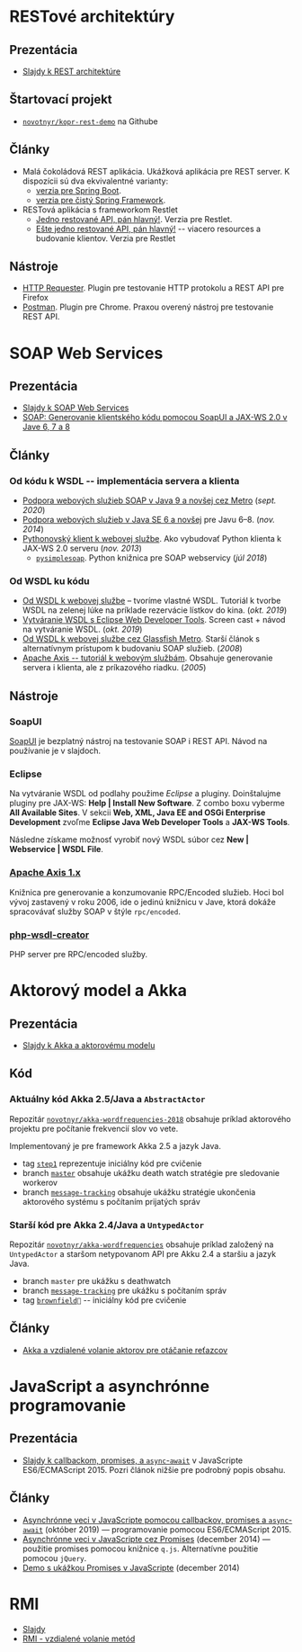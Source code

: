RESTové architektúry
====================
Prezentácia
-----------

*	[Slajdy k REST architektúre](slides/kopr-rest-architektura.pdf)


Štartovací projekt
-------------------

*	[`novotnyr/kopr-rest-demo`](https://github.com/novotnyr/kopr-rest-demo) na Githube

Články
-------
*	Malá čokoládová REST aplikácia. Ukážková aplikácia pre REST server. K dispozícii sú dva ekvivalentné varianty:
	*	[verzia pre Spring Boot](http://ics.upjs.sk/~novotnyr/blog/2138/mala-cokoladova-spring-rest-aplikacia-list-milanovi). 
	*	[verzia pre čistý Spring Framework](http://ics.upjs.sk/~novotnyr/blog/1876/mala-cokoladova-spring-rest-aplikacia-list-martinovi).  
*	RESTová aplikácia s frameworkom Restlet	
	*	[Jedno restované API, pán hlavný!](http://ics.upjs.sk/~novotnyr/blog/772/jedno-restovane-api-a-la-restlet-pan-hlavny). Verzia pre Restlet.
	*	[Ešte jedno restované API, pán hlavný!](http://ics.upjs.sk/~novotnyr/blog/786/este-jedno-restovane-api-a-la-restlet-pan-hlavny-viacero-resources-a-klienti) -- viacero resources a budovanie klientov. Verzia pre Restlet


Nástroje
---------

*	[HTTP Requester](https://addons.mozilla.org/en-us/firefox/addon/httprequester/). Plugin pre testovanie HTTP protokolu a REST API pre Firefox
*	[Postman](https://chrome.google.com/webstore/detail/postman/fhbjgbiflinjbdggehcddcbncdddomop?hl=en). Plugin pre Chrome. Praxou overený nástroj pre testovanie REST API.

SOAP Web Services
=================

Prezentácia
-----------

*	[Slajdy k SOAP Web Services](slides/kopr-soap-web-services.pdf)
*	[SOAP: Generovanie klientského kódu pomocou SoapUI a JAX-WS 2.0 v Jave 6, 7 a 8](slides/soap-web-services-soapui-client-generation.pdf)


Články
------

### Od kódu k WSDL -- implementácia servera a klienta

*	[Podpora webových služieb SOAP v Java 9 a novšej cez Metro](https://novotnyr.github.io/scrolls/podpora-webovych-sluzieb-v-java-9-a-novsej/) (*sept. 2020*)
*	[Podpora webových služieb v Java SE 6 a novšej](http://ics.upjs.sk/~novotnyr/blog/1973/podpora-webovych-sluzieb-v-java-se-6-a-novsej) pre Javu 6–8.  (*nov. 2014*)
*	[Pythonovský klient k webovej službe](http://ics.upjs.sk/~novotnyr/blog/1481/pysimplesoap-pythonovsky-klient-k-webovej-sluzbe-jax-ws-2-0-2013). Ako vybudovať Python klienta k JAX-WS 2.0 serveru (*nov. 2013*)
	*	[`pysimplesoap`](https://github.com/pysimplesoap/pysimplesoap). Python knižnica pre SOAP webservicy (*júl 2018*)

### Od WSDL ku kódu

*	[Od WSDL k webovej službe](https://novotnyr.github.io/scrolls/od-wsdl-k-webovej-sluzbe-tvorime-vlastne-wsdl/) – tvoríme vlastné WSDL. Tutoriál k tvorbe WSDL na zelenej lúke na príklade rezervácie lístkov do kina. (*okt. 2019*)
*	[Vytváranie WSDL s Eclipse Web Developer Tools](https://novotnyr.github.io/scrolls/vytvaranie-wsdl-s-eclipse-web-developer-tools/). Screen cast + návod na vytváranie WSDL. (*okt. 2019*)
*	[Od WSDL k webovej službe cez Glassfish Metro](https://novotnyr.github.io/scrolls/od-wsdl-k-webovej-sluzbe-glassfish-metro/). Starší článok s alternatívnym prístupom k budovaniu SOAP služieb. (*2008*)
*	[Apache Axis -- tutoriál k webovým službám](http://ics.upjs.sk/~novotnyr/home/programovanie/java/axis-tutorial/axisTutorial.html). Obsahuje generovanie servera i klienta, ale z príkazového riadku. (*2005*)

Nástroje
---------

### SoapUI
[SoapUI](http://www.soapui.org/) je bezplatný nástroj na testovanie SOAP i REST API. Návod na používanie je v slajdoch.

### Eclipse

Na vytváranie WSDL od podlahy použime *Eclipse* a pluginy. Doinštalujme pluginy pre JAX-WS: **Help | Install New Software**. Z combo boxu vyberme **All Available Sites**. V sekcii **Web, XML, Java EE and OSGi Enterprise Development** zvoľme **Eclipse Java Web Developer Tools** a **JAX-WS Tools**.

Následne získame možnosť vyrobiť nový WSDL súbor cez **New | Webservice | WSDL File**.

### [Apache Axis 1.x](http://archive.apache.org/dist/ws/axis/1_4/)

Knižnica pre generovanie a konzumovanie RPC/Encoded služieb. Hoci bol vývoj zastavený v roku 2006, ide o jedinú knižnicu v Jave, ktorá dokáže spracovávať služby SOAP v štýle `rpc/encoded`.
	
### [php-wsdl-creator](https://code.google.com/archive/p/php-wsdl-creator/)
PHP server pre RPC/encoded služby.


Aktorový model a Akka
=====================

Prezentácia
-----------

*	[Slajdy k Akka a aktorovému modelu](slides/kopr-actors-akka.pdf)


Kód
---

### Aktuálny kód Akka 2.5/Java a `AbstractActor`
Repozitár [`novotnyr/akka-wordfrequencies-2018`](https://github.com/novotnyr/akka-wordfrequencies-2018) obsahuje príklad aktorového projektu pre počítanie frekvencií slov vo vete. 

Implementovaný je pre framework Akka 2.5 a jazyk Java.

* tag [`step1`](https://github.com/novotnyr/akka-wordfrequencies-2018/tree/step1) reprezentuje iniciálny kód pre cvičenie
* branch [`master`](https://github.com/novotnyr/akka-wordfrequencies-2018/tree/master) obsahuje ukážku death watch stratégie pre sledovanie workerov
* branch [`message-tracking`](https://github.com/novotnyr/akka-wordfrequencies-2018/tree/message-count-tracking) obsahuje ukážku stratégie ukončenia aktorového systému s počítaním prijatých správ

### Starší kód pre Akka 2.4/Java a `UntypedActor`
Repozitár [`novotnyr/akka-wordfrequencies`](https://github.com/novotnyr/akka-wordfrequencies) obsahuje príklad založený na `UntypedActor` a staršom netypovanom API pre Akku 2.4 a staršiu a jazyk Java.

*	branch `master` pre ukážku s deathwatch
*	branch [`message-tracking`](https://github.com/novotnyr/akka-wordfrequencies/tree/message-tracking) pre ukážku s počítaním správ
*	tag [`brownfield`](https://github.com/novotnyr/akka-wordfrequencies/tree/brownfield) -- iniciálny kód pre cvičenie

Články
------
*	[Akka a vzdialené volanie aktorov pre otáčanie reťazcov](http://ics.upjs.sk/~novotnyr/blog/1568/akka-a-vzdialene-volanie-aktorov-pre-otacanie-retazcov)

JavaScript a asynchrónne programovanie
=====================

Prezentácia
-----------

- [Slajdy k callbackom, promises, a `async`-`await`](slides/kopr-promises.pdf) v JavaScripte ES6/ECMAScript 2015. Pozri článok nižšie pre podrobný popis obsahu.

Články
------

*	[Asynchrónne veci v JavaScripte pomocou callbackov, promises a `async`-`await`](https://novotnyr.github.io/scrolls/asynchronne-veci-v-javascripte-callback-promise-async-await/) (október 2019) — programovanie pomocou ES6/ECMAScript 2015.
*	[Asynchrónne veci v JavaScripte cez Promises](http://ics.upjs.sk/~novotnyr/blog/1996/asynchronne-veci-v-javascripte-cez-promises) (december 2014) — použitie promises pomocou knižnice `q.js`. Alternatívne použitie pomocou `jQuery`. 
*	[Demo s ukážkou Promises v JavaScripte](http://ics.upjs.sk/~novotnyr/home/skola/konkurentne-programovanie/2014/promises-demo/) (december 2014)

RMI
===

*	[Slajdy](slides/kopr-rmi.pdf)
*	[RMI - vzdialené volanie metód](http://ics.upjs.sk/~novotnyr/wiki/Java/RMI)
